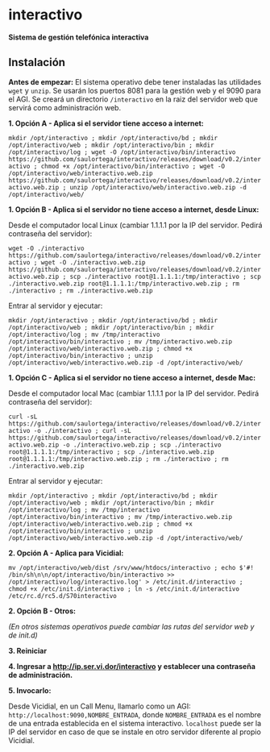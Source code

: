 # interactivo

**Sistema de gestión telefónica interactiva**

## Instalación

**Antes de empezar:** El sistema operativo debe tener instaladas las utilidades `wget` y `unzip`. Se usarán los puertos 8081 para la gestión web y el 9090 para el AGI. Se creará un directorio `/interactivo` en la raiz del servidor web que servirá como administración web.

**1. Opción A - Aplica si el servidor tiene acceso a internet:**

`mkdir /opt/interactivo ; mkdir /opt/interactivo/bd ; mkdir /opt/interactivo/web ; mkdir /opt/interactivo/bin ; mkdir /opt/interactivo/log ; wget -O /opt/interactivo/bin/interactivo https://github.com/saulortega/interactivo/releases/download/v0.2/interactivo ; chmod +x /opt/interactivo/bin/interactivo ; wget -O /opt/interactivo/web/interactivo.web.zip https://github.com/saulortega/interactivo/releases/download/v0.2/interactivo.web.zip ; unzip /opt/interactivo/web/interactivo.web.zip -d /opt/interactivo/web/`

**1. Opción B - Aplica si el servidor no tiene acceso a internet, desde Linux:**

Desde el computador local Linux (cambiar 1.1.1.1 por la IP del servidor. Pedirá contraseña del servidor):

`wget -O ./interactivo https://github.com/saulortega/interactivo/releases/download/v0.2/interactivo ; wget -O ./interactivo.web.zip https://github.com/saulortega/interactivo/releases/download/v0.2/interactivo.web.zip ; scp ./interactivo root@1.1.1.1:/tmp/interactivo ; scp ./interactivo.web.zip root@1.1.1.1:/tmp/interactivo.web.zip ; rm ./interactivo ; rm ./interactivo.web.zip`

Entrar al servidor y ejecutar:

`mkdir /opt/interactivo ; mkdir /opt/interactivo/bd ; mkdir /opt/interactivo/web ; mkdir /opt/interactivo/bin ; mkdir /opt/interactivo/log ; mv /tmp/interactivo /opt/interactivo/bin/interactivo ; mv /tmp/interactivo.web.zip /opt/interactivo/web/interactivo.web.zip ; chmod +x /opt/interactivo/bin/interactivo ; unzip /opt/interactivo/web/interactivo.web.zip -d /opt/interactivo/web/`

**1. Opción C - Aplica si el servidor no tiene acceso a internet, desde Mac:**

Desde el computador local Mac (cambiar 1.1.1.1 por la IP del servidor. Pedirá contraseña del servidor):

`curl -sL https://github.com/saulortega/interactivo/releases/download/v0.2/interactivo -o ./interactivo ; curl -sL https://github.com/saulortega/interactivo/releases/download/v0.2/interactivo.web.zip -o ./interactivo.web.zip ; scp ./interactivo root@1.1.1.1:/tmp/interactivo ; scp ./interactivo.web.zip root@1.1.1.1:/tmp/interactivo.web.zip ; rm ./interactivo ; rm ./interactivo.web.zip`

Entrar al servidor y ejecutar:

`mkdir /opt/interactivo ; mkdir /opt/interactivo/bd ; mkdir /opt/interactivo/web ; mkdir /opt/interactivo/bin ; mkdir /opt/interactivo/log ; mv /tmp/interactivo /opt/interactivo/bin/interactivo ; mv /tmp/interactivo.web.zip /opt/interactivo/web/interactivo.web.zip ; chmod +x /opt/interactivo/bin/interactivo ; unzip /opt/interactivo/web/interactivo.web.zip -d /opt/interactivo/web/`

**2. Opción A - Aplica para Vicidial:**

`mv /opt/interactivo/web/dist /srv/www/htdocs/interactivo ; echo $'#! /bin/sh\n\n/opt/interactivo/bin/interactivo >> /opt/interactivo/log/interactivo.log' > /etc/init.d/interactivo ; chmod +x /etc/init.d/interactivo ; ln -s /etc/init.d/interactivo /etc/rc.d/rc5.d/S70interactivo`

**2. Opción B - Otros:**

*(En otros sistemas operativos puede cambiar las rutas del servidor web y de init.d)*

**3. Reiniciar**

**4. Ingresar a http://ip.ser.vi.dor/interactivo y establecer una contraseña de administración.**

**5. Invocarlo:**

Desde Vicidial, en un Call Menu, llamarlo como un AGI: `http://localhost:9090,NOMBRE_ENTRADA`, donde `NOMBRE_ENTRADA` es el nombre de una entrada establecida en el sistema interactivo. `localhost` puede ser la IP del servidor en caso de que se instale en otro servidor diferente al propio Vicidial.